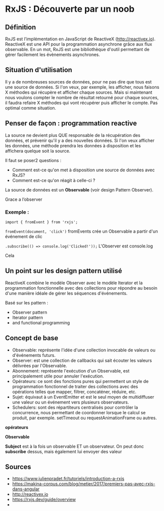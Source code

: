 # RxJS : Découverte par un noob

## Définition

RxJS est l’implémentation en JavaScript de ReactiveX (http://reactivex.io). ReactiveX est une API pour la programmation asynchrone grâce aux flux observable. En un mot, RxJS est une bibliothèque d'outil permettant de gérer facilement les évènements asynchrones.

## Situation d'utilisation

Il y a de nombreuses sources de données, pour ne pas dire que tous est une source de données. Si l'on veux, par exemple, les afficher, nous faisons X méthodes qui récupère et afficher chaque sources. Mais si maintenant nous voulons compter le nombre de résultat retourné pour chaque sources, il faudra refaire X méthodes qui vont récupérer puis afficher le compte. Pas optimal comme situation.

## Penser de façon : programmation reactive

La source ne devient plus QUE responsable de la récupération des données, et prévenir qu'il y a des nouvelles données. Si l'on veux afficher les données, une méthode prendra les données à disposition et les affichera quelque soit la source.

 Il faut se poser2 questions :

- Comment est-ce qu'on met à disposition une source de données avec RxJS?
- Comment est-ce qu'on réagit à celle-ci ?

La source de données est un **Observable** (voir design Pattern Observer).

Grace a l’observer

### Exemple :

`import { fromEvent } from 'rxjs'; `

`fromEvent(document, 'click')` fromEvents crée un Observable a partir d'un événement de clic

`.subscribe(() => console.log('Clicked!'));` L'Observer est console.log





Cela 

## Un point sur les design pattern utilisé

ReactiveX combine le modèle Observer avec le modèle Iterator et la programmation fonctionnelle avec des collections pour répondre au besoin d'une manière idéale de gérer les séquences d'événements.

Basé sur les pattern :

- Observer pattern
- Iterator pattern
- and functional programming





## Concept de base

- Observable: représente l'idée d'une collection invocable de valeurs ou d'événements futurs.
- Observer: est une collection de callbacks qui sait écouter les valeurs délivrées par l'Observable.
- Abonnement: représente l'exécution d'un Observable, est principalement utile pour annuler l'exécution.
- Opérateurs: ce sont des fonctions pures qui permettent un style de programmation fonctionnel de traiter des collections avec des opérations telles que mapper, filtrer, concaténer, réduire, etc.
- Sujet: équivaut à un EventEmitter et est le seul moyen de multidiffuser une valeur ou un événement vers plusieurs observateurs.
- Schedulers: sont des répartiteurs centralisés pour contrôler la concurrence, nous permettant de coordonner lorsque le calcul se produit, par exemple. setTimeout ou requestAnimationFrame ou autres.

**opérateurs**

**Observable** 

 **Subject** est à la fois un observable ET un observateur. On peut donc **subscribe** dessus, mais également lui envoyer des valeur

## Sources

- https://www.julienpradet.fr/tutoriels/introduction-a-rxjs
- https://makina-corpus.com/blog/metier/2017/premiers-pas-avec-rxjs-dans-angular
- http://reactivex.io
- https://rxjs.dev/guide/overview
- 



